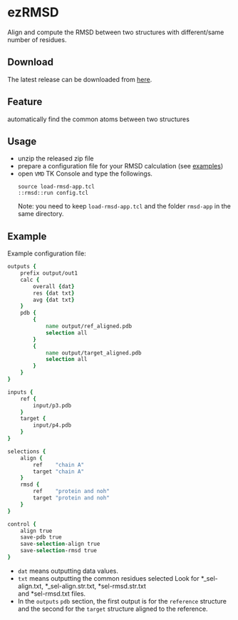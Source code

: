 # ezRMSD
Align and compute the RMSD between two structures with different/same number of residues.


## Download
The latest release can be downloaded from [here](https://github.com/yuhangwang/ezRMSD/releases/download/0.1.0/rmsd-app-0.1.0.zip).

## Feature
automatically find the common atoms between two structures

## Usage
* unzip the released zip file
* prepare a configuration file for your RMSD calculation (see [examples](https://github.com/yuhangwang/ezRMSD/tree/master/example))
* open `VMD` TK Console and type the followings.
    ```
    source load-rmsd-app.tcl
    ::rmsd::run config.tcl
    ```
    Note: you need to keep `load-rmsd-app.tcl` and the folder `rmsd-app` in the same directory.

## Example 
Example configuration file:
```tcl
outputs {
    prefix output/out1
    calc {
        overall {dat}
        res {dat txt}
        avg {dat txt}
    }
    pdb {
        {
            name output/ref_aligned.pdb
            selection all
        }
        {
            name output/target_aligned.pdb
            selection all
        }
    }
}

inputs {
    ref {
        input/p3.pdb
    }
    target {
        input/p4.pdb
    }
}

selections {
    align {
        ref    "chain A"
        target "chain A"
    }
    rmsd {
        ref    "protein and noh"
        target "protein and noh"
    }
}

control {
    align true
    save-pdb true
    save-selection-align true
    save-selection-rmsd true
}
```

- `dat` means outputting data values.  
- `txt` means outputting the common residues selected
   Look for *_sel-align.txt, *_sel-align.str.txt, *sel-rmsd.str.txt  
   and *sel-rmsd.txt files.
- In the `outputs` `pdb` section, the first output is for the 
  `reference` structure and the second for the `target` structure 
   aligned to the reference. 
